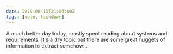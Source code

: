 ```yaml
---
date: 2020-06-10T21:00:00Z
tags: [note, lockdown]
---
```


A much better day today, mostly spent reading about systems and requirements. It's a dry topic but there are some great nuggets of information to extract somehow...